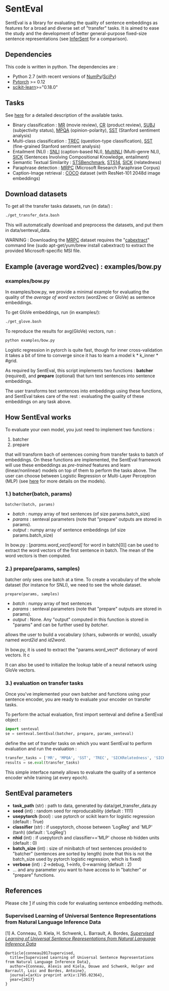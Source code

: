 # SentEval

SentEval is a library for evaluating the quality of sentence embeddings as features for a broad and diverse set of "transfer" tasks. It is aimed to ease the study and the development of better general-purpose fixed-size sentence representations (see [InferSent](https://arxiv.org/pdf/1705.02364.pdf) for a comparison).

## Dependencies

This code is written in python. The dependencies are :

* Python 2.7 (with recent versions of [NumPy](http://www.numpy.org/)/[SciPy](http://www.scipy.org/))
* [Pytorch](http://pytorch.org/) >= 0.12
* [scikit-learn](http://scikit-learn.org/stable/index.html)>="0.18.0"


## Tasks

See [here](https://arxiv.org/pdf/1705.02364.pdf) for a detailed description of the available tasks.
* Binary classification : [MR](https://nlp.stanford.edu/~sidaw/home/projects:nbsvm) (movie review), [CR](https://nlp.stanford.edu/~sidaw/home/projects:nbsvm) (product review), [SUBJ](https://nlp.stanford.edu/~sidaw/home/projects:nbsvm) (subjectivity status), [MPQA](https://nlp.stanford.edu/~sidaw/home/projects:nbsvm) (opinion-polarity), [SST](https://nlp.stanford.edu/sentiment/index.html) (Stanford sentiment analysis)
* Multi-class classification : [TREC](http://cogcomp.cs.illinois.edu/Data/QA/QC/) (question-type classification), [SST](http://www.aclweb.org/anthology/P13-1045) (fine-grained Stanford sentiment analysis)
* Entailment (NLI) : [SNLI](https://nlp.stanford.edu/projects/snli/) (caption-based NLI), [MultiNLI](https://www.nyu.edu/projects/bowman/multinli/) (Multi-genre NLI), [SICK](http://clic.cimec.unitn.it/composes/sick.html) (Sentences Involving Compositional Knowledge, entailment)
* Semantic Textual Similarity : [STSBenchmark](http://ixa2.si.ehu.es/stswiki/index.php/STSbenchmark#Results), [STS14](http://alt.qcri.org/semeval2014/task10/), [SICK](http://clic.cimec.unitn.it/composes/sick.html) (relatedness)
* Paraphrase detection : [MRPC](https://aclweb.org/aclwiki/index.php?title=Paraphrase_Identification_(State_of_the_art)) (Microsoft Research Paraphrase Corpus)
* Caption-Image retrieval : [COCO](http://mscoco.org/) dataset (with ResNet-101 2048d image embeddings)


## Download datasets
To get all the transfer tasks datasets, run (in data/) :
```bash
./get_transfer_data.bash
```
This will automatically download and preprocess the datasets, and put them in data/senteval_data.

WARNING : Downloading the [MRPC](https://www.microsoft.com/en-us/download/details.aspx?id=52398) dataset requires the "[cabextract](https://www.cabextract.org.uk/#install)" command line (sudo apt-get/yum/brew install cabextract) to extract the provided Microsoft-specific MSI file.

## Example (average word2vec) : examples/bow.py

### examples/bow.py

In examples/bow.py, we provide a minimal example for evaluating the quality of the *average of word vectors* (word2vec or GloVe) as sentence embeddings. 

To get GloVe embeddings, run (in examples/):
```bash
./get_glove.bash
```

To reproduce the results for avg(GloVe) vectors, run :  
```bash
python examples/bow.py
```

Logistic regression in pytorch is quite fast, though for inner cross-validation it takes a bit of time to converge since it has to learn a model k * k_inner * #grid.

As required by SentEval, this script implements two functions : **batcher** (required), and **prepare** (optional) that turn text sentences into sentence embeddings.

The user transforms text sentences into embeddings using these functions, and SentEval takes care of the rest : evaluating the quality of these embeddings on any task above.

## How SentEval works

To evaluate your own model, you just need to implement two functions : 

1. batcher
2. prepare

that will transform bach of sentences coming from transfer tasks to batch of embeddings.
On these functions are implemented, the SentEval framework will use these embeddings as *pre-trained* features and learn (linear/nonlinear) models on top of them to perform the tasks above. The user can choose between Logistic Regression or Multi-Layer Perceptron (MLP) (see [here](https://arxiv.org/pdf/1705.02364.pdf) for more details on the models).

### 1.) batcher(batch, params)
```
batcher(batch, params)
```
* *batch* : numpy array of text sentences (of size params.batch_size)
* *params* : senteval parameters (note that "prepare" outputs are stored in params).
* *output* : numpy array of sentence embeddings (of size params.batch_size)

In bow.py : [*params.word_vect[word]* for word in batch[0]] can be used to extract the word vectors of the first sentence in batch.
The mean of the word vectors is then computed.

### 2.) prepare(params, samples)

batcher only sees one batch at a time. To create a vocabulary of the whole dataset (for instance for SNLI), we need to see the whole dataset.

```
prepare(params, samples)
```
* *batch* : numpy array of text sentences
* *params* : senteval parameters (note that "prepare" outputs are stored in params).
* *output* : None. Any "output" computed in this function is stored in "params" and can be further used by *batcher*.

allows the user to build a vocabulary (chars, subwords or words), usually named *word2id* and *id2word*.

In bow.py, it is used to extract the "params.word_vect* dictionary of word vectors. It c

It can also be used to initialize the lookup table of a neural network using GloVe vectors.



### 3.) evaluation on transfer tasks

Once you've implemented your own batcher and functions using your sentence encoder, you are ready to evaluate your encoder on transfer tasks.

To perform the actual evaluation, first import senteval and define a SentEval object :
```python
import senteval
se = senteval.SentEval(batcher, prepare, params_senteval)
```
define the set of transfer tasks on which you want SentEval to perform evaluation and run the evaluation : 
```python
transfer_tasks = ['MR', 'MPQA', 'SST', 'TREC', 'SICKRelatedness', 'SICKEntailment', 'MRPC', 'ImageAnnotation']
results = se.eval(transfer_tasks)
```

This simple interface namely allows to evaluate the quality of a sentence encoder while training (at every epoch).

## SentEval parameters
* **task_path** (str) : path to data, generated by data/get_transfer_data.py
* **seed** (int) : random seed for reproducability (default : 1111)
* **usepytorch** (bool) : use pytorch or scikit learn for logistic regression (default : True)
* **classifier** (str) : if usepytorch, choose between 'LogReg' and 'MLP' (tanh) (default : 'LogReg')
* **nhid** (int) : if usepytorch and classifier=='MLP' choose nb hidden units (default : 0)
* **batch_size** (int) : size of minibatch of text sentences provided to "batcher" (sentences are sorted by length) (note that this is not the batch_size used by pytorch logistic regression, which is fixed)
* **verbose** (int) : 2->debug, 1->info, 0->warning (default : 2)
* ... and any parameter you want to have access to in "batcher" or "prepare" functions.



## References

Please cite [1](https://arxiv.org/abs/1705.02364) if using this code for evaluating sentence embedding methods.

### Supervised Learning of Universal Sentence Representations from Natural Language Inference Data

[1] A. Conneau, D. Kiela, H. Schwenk, L. Barrault, A. Bordes, [*Supervised Learning of Universal Sentence Representations from Natural Language Inference Data*](https://arxiv.org/abs/1705.02364)

```
@article{conneau2017supervised,
  title={Supervised Learning of Universal Sentence Representations from Natural Language Inference Data},
  author={Conneau, Alexis and Kiela, Douwe and Schwenk, Holger and Barrault, Loic and Bordes, Antoine},
  journal={arXiv preprint arXiv:1705.02364},
  year={2017}
}
```
